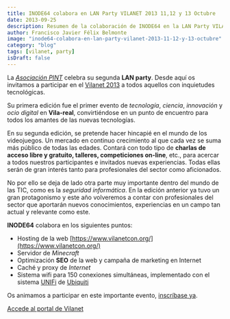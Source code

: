 ```yaml
---
title: INODE64 colabora en LAN Party VILANET 2013 11,12 y 13 Octubre
date: 2013-09-25
description: Resumen de la colaboración de INODE64 en la LAN Party VILANET 2013, destacando actividades tecnológicas, videojuegos, seguridad informática y soporte técnico.
author: Francisco Javier Félix Belmonte
image: "inode64-colabora-en-lan-party-vilanet-2013-11-12-y-13-octubre"
category: "blog"
tags: [vilanet, party]
isDraft: false
---
```


La [_Asociación PINT_](https://twitter.com/AsociacionPint) celebra su segunda **LAN party**. Desde aquí os invitamos a
participar en el [Vilanet 2013](https://www.vilanetcon.org/) a todos aquellos con inquietudes tecnológicas.

Su primera edición fue el primer evento de _tecnología_, _ciencia_, _innovación_ y _ocio digital_ en **Vila-real**,
convirtiéndose en un punto de encuentro para todos los amantes de las nuevas tecnologías.

En su segunda edición, se pretende hacer hincapié en el mundo de los videojuegos. Un mercado en continuo crecimiento al
que cada vez se suma más público de todas las edades. Contará con todo tipo de **charlas de acceso libre y gratuito,
talleres, competiciones on-line**, etc., para acercar a todos nuestros participantes e invitados nuevas experiencias.
Todas ellas serán de gran interés tanto para profesionales del sector como aficionados.

No por ello se deja de lado otra parte muy importante dentro del mundo de las TIC, como es la _seguridad informática_.
En la edición anterior ya tuvo un gran protagonismo y este año volveremos a contar con profesionales del sector que
aportarán nuevos conocimientos, experiencias en un campo tan actual y relevante como este.

**INODE64** colabora en los siguientes puntos:

- Hosting de la web [https://www.vilanetcon.org/](https://www.vilanetcon.org/)
- Servidor de _Minecraft_
- Optimización **SEO** de la web y campaña de marketing en Internet
- Caché y proxy de _Internet_
- Sistema wifi para 150 conexiones simultáneas, implementado con el sistema [UNIFi](https://www.ubnt.com/unifi)
  de [Ubiquiti](https://www.ubnt.com)

Os animamos a participar en este importante evento, [inscríbase ya](https://www.vilanetcon.org/inscripcion).

[Accede al portal de Vilanet](https://www.vilanetcon.org/)
